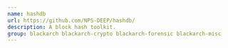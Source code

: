 ```yaml
---
name: hashdb
url: https://github.com/NPS-DEEP/hashdb/
description: A block hash toolkit.
group: blackarch blackarch-crypto blackarch-forensic blackarch-misc
---
```

